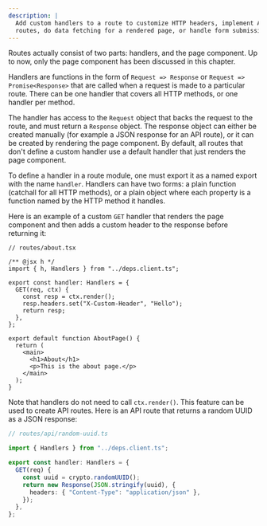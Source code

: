 ```yaml
---
description: |
  Add custom handlers to a route to customize HTTP headers, implement API
  routes, do data fetching for a rendered page, or handle form submissions.
---
```


Routes actually consist of two parts: handlers, and the page component. Up to
now, only the page component has been discussed in this chapter.

Handlers are functions in the form of `Request => Response` or
`Request => Promise<Response>` that are called when a request is made to a
particular route. There can be one handler that covers all HTTP methods, or one
handler per method.

The handler has access to the `Request` object that backs the request to the
route, and must return a `Response` object. The response object can either be
created manually (for example a JSON response for an API route), or it can be
created by rendering the page component. By default, all routes that don't
define a custom handler use a default handler that just renders the page
component.

To define a handler in a route module, one must export it as a named export with
the name `handler`. Handlers can have two forms: a plain function (catchall for
all HTTP methods), or a plain object where each property is a function named by
the HTTP method it handles.

Here is an example of a custom `GET` handler that renders the page component and
then adds a custom header to the response before returning it:

```tsx
// routes/about.tsx

/** @jsx h */
import { h, Handlers } from "../deps.client.ts";

export const handler: Handlers = {
  GET(req, ctx) {
    const resp = ctx.render();
    resp.headers.set("X-Custom-Header", "Hello");
    return resp;
  },
};

export default function AboutPage() {
  return (
    <main>
      <h1>About</h1>
      <p>This is the about page.</p>
    </main>
  );
}
```

Note that handlers do not need to call `ctx.render()`. This feature can be used
to create API routes. Here is an API route that returns a random UUID as a JSON
response:

```ts
// routes/api/random-uuid.ts

import { Handlers } from "../deps.client.ts";

export const handler: Handlers = {
  GET(req) {
    const uuid = crypto.randomUUID();
    return new Response(JSON.stringify(uuid), {
      headers: { "Content-Type": "application/json" },
    });
  },
};
```
